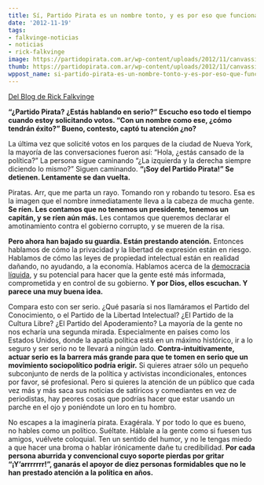 ```yaml
---
title: Sí, Partido Pirata es un nombre tonto, y es por eso que funciona
date: '2012-11-19'
tags:
- falkvinge-noticias
- noticias
- rick-falkvinge
image: https://partidopirata.com.ar/wp-content/uploads/2012/11/canvassing1-646x363.jpg
thumb: https://partidopirata.com.ar/wp-content/uploads/2012/11/canvassing1-646x363-150x150.jpg
wppost_name: si-partido-pirata-es-un-nombre-tonto-y-es-por-eso-que-funciona
---
```


<a title="Falkvinge Blog" href="http://falkvinge.net/" target="_blank">Del Blog de Rick Falkvinge</a>

<strong>“¿Partido Pirata? ¿Estás hablando en serio?” Escucho eso todo el tiempo cuando estoy solicitando votos. “Con un nombre como ese, ¿cómo tendrán éxito?” Bueno, contesto, captó tu atención ¿no?</strong>

La última vez que solicité votos en los parques de la ciudad de Nueva York, la mayoría de las conversaciones fueron así:
“Hola, ¿estás cansado de la política?”
La persona sigue caminando
“¿La izquierda y la derecha siempre diciendo lo mismo?”
Siguen caminando.
<strong>“¡Soy del Partido Pirata!”
Se detienen. Lentamente se dan vuelta.</strong>

Piratas. Arr, que me parta un rayo. Tomando ron y robando tu tesoro. Esa es la imagen que el nombre inmediatamente lleva a la cabeza de mucha gente. <strong>Se ríen. Les contamos que no tenemos un presidente, tenemos un capitán, y se ríen aún más.</strong> Les contamos que queremos declarar el amotinamiento contra el gobierno corrupto, y se mueren de la risa.

<strong>Pero ahora han bajado su guardia. Están prestando atención.</strong> Entonces hablamos de cómo la privacidad y la libertad de expresión están en riesgo. Hablamos de cómo las leyes de propiedad intelectual están en realidad dañando, no ayudando, a la economía. Hablamos acerca de la <a href="http://en.wikipedia.org/wiki/Liquid_democracy">democracia líquida</a>, y su potencial para hacer que la gente esté más informada, comprometida y en control de su gobierno. <strong>Y por Dios, ellos escuchan. Y parece una muy buena idea.</strong>

Compara esto con ser serio. ¿Qué pasaría si nos llamáramos el Partido del Conocimiento, o el Partido de la Libertad Intelectual? ¿El Partido de la Cultura Libre? ¿El Partido del Apoderamiento? La mayoría de la gente no nos echaría una segunda mirada. Especialmente en países como los Estados Unidos, donde la apatía política está en un máximo histórico, ir a lo seguro y ser serio no te llevará a ningún lado. <strong>Contra-intuitivamente, actuar serio es la barrera más grande para que te tomen en serio que un movimiento sociopolítico podría erigir.</strong> Si quieres atraer sólo un pequeño subconjunto de nerds de la política y activistas incondicionales, entonces por favor, sé profesional. Pero si quieres la atención de un público que cada vez más y más saca sus noticias de satíricos y comediantes en vez de periodistas, hay peores cosas que podrías hacer que estar usando un parche en el ojo y poniéndote un loro en tu hombro.

No escapes a la imaginería pirata. Exagérala. Y por todo lo que es bueno, no hables como un político. Suéltate. Háblale a la gente como si fuesen tus amigos, vuélvete coloquial. Ten un sentido del humor, y no le tengas miedo a que hacer una broma o hablar irónicamente dañe tu credibilidad. <strong>Por cada persona aburrida y convencional cuyo soporte pierdas por gritar “¡Y’arrrrrrr!”, ganarás el apoyor de diez personas formidables que no le han prestado atención a la política en años.</strong>
